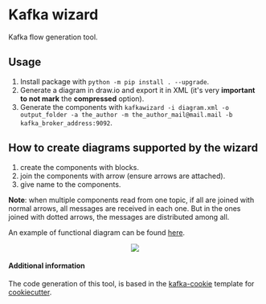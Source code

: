 # Kafka wizard

Kafka flow generation tool.

## Usage 
1. Install package with `python -m pip install . --upgrade`.
2. Generate a diagram in draw.io and export it in XML (it's very **important to not mark** the **compressed** option).
3. Generate the components with `kafkawizard -i diagram.xml -o output_folder -a the_author -m the_author_mail@mail.mail -b kafka_broker_address:9092`.

## How to create diagrams supported by the wizard
1. create the components with blocks.
2. join the components with arrow (ensure arrows are attached).
3. give name to the components.

**Note**: when multiple components read from one topic, if all are joined with normal arrows, all messages are received in each one. But in the ones joined with dotted arrows, the messages are distributed among all.

An example of functional diagram can be found <a href='https://github.com/GandalFran/MASI-examples/blob/main/tests/test.xml'>here</a>.

<p align="center">
  <img src="https://github.com/GandalFran/MASI-examples/blob/main/tests/test.png">
</p>

####  Additional information
The code generation of this tool, is based in the [kafka-cookie](https://github.com/GandalFran/kafka-cookie) template for [cookiecutter](https://github.com/cookiecutter/cookiecutter).
